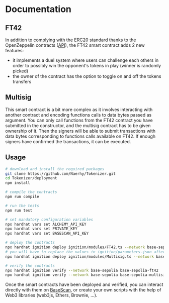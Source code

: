 # Documentation

## FT42

In addition to complying with the ERC20 standard thanks to the OpenZeppelin contracts ([API](https://docs.openzeppelin.com/contracts/5.x/api/token/erc20#ERC20)), the FT42 smart contract adds 2 new features:
- it implements a duel system where users can challenge each others in order to possibly win the opponent's tokens in play (winner is randomly picked)
- the owner of the contract has the option to toggle on and off the tokens transfers

## Multisig

This smart contract is a bit more complex as it involves interacting with another contract and encoding functions calls to data bytes passed as argument. You can only call functions from the FT42 contract you have submitted in the constructor, and the multisig contract has to be given ownership of it. Then the signers will be able to submit transactions with data bytes corresponding to functions calls available on FT42. If enough signers have confirmed the transactions, it can be executed.

## Usage

```bash
# download and install the required packages
git clone https://github.com/Naerhy/Tokenizer.git
cd Tokenizer/deployment
npm install

# compile the contracts
npm run compile

# run the tests
npm run test

# set mandatory configuration variables
npx hardhat vars set ALCHEMY_API_KEY
npx hardhat vars set PRIVATE_KEY
npx hardhat vars set BASESCAN_API_KEY

# deploy the contracts
npx hardhat ignition deploy ignition/modules/FT42.ts --network base-sepolia --deployment-id base-sepolia-ft42
# you will have to replace the values in ignition/parameters.json after the deployment of the first contract
npx hardhat ignition deploy ignition/modules/Multisig.ts --network base-sepolia --deployment-id base-sepolia-multisig

# verify the contracts
npx hardhat ignition verify --network base-sepolia base-sepolia-ft42
npx hardhat ignition verify --network base-sepolia base-sepolia-multisig
```

Once the smart contracts have been deployed and verified, you can interact directly with them on [BaseScan](https://sepolia.basescan.org/), or create your own scripts with the help of Web3 libraries (web3js, Ethers, Brownie, ...).
